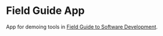# Field Guide App

App for demoing tools in [Field Guide to Software Development][slides].

[slides]: https://github.com/benizi/field-guide-slides
